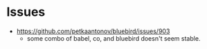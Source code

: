 
Issues
======

- https://github.com/petkaantonov/bluebird/issues/903
    + some combo of babel, co, and bluebird doesn't seem stable.
